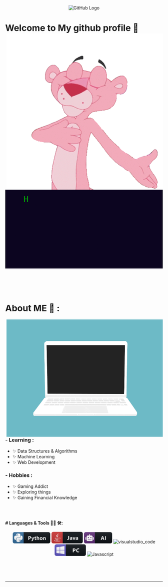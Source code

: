 <div align="center">
<img src="https://github.com/raghavk16/raghavk16/blob/master/octo.gif" alt="GitHub Logo" width="150" height="150" />
</div>


# Welcome to My github profile  👋 <img hight="400" width="500" alt="GIF" align="right" src="https://github.com/vijayalakshmisatya/vijayalakshmisatya/blob/main/your-welcome.gif">


<div align="center">
<img src="https://github.com/vijayalakshmisatya/vijayalakshmisatya/blob/main/messagif.gif" alt=" Typer" />
</div>
<br/>




</br>
</br>
</br>

# About ME 💬 :

<img hight="400" width="500" alt="GIF" align="right" src="https://github.com/vijayalakshmisatya/vijayalakshmisatya/blob/main/code.gif">

### - Learning :
- ✨ Data Structures & Algorithms
- ✨ Machine Learning
- ✨ Web Development
### - Hobbies : 
- ✨ Gaming Addict
- ✨ Exploring things
- ✨ Gaining Financial Knowledge


</br>
</br>



**# Languages & Tools 👨‍💻 🛠:**
</br>

<p align="center">

<!-- For more icons please follow  https://github.com/MikeCodesDotNET/ColoredBadges -->
<img src="https://github.com/vijayalakshmisatya/vijayalakshmisatya/blob/main/python.png" alt="python" width="120" hight="50">
<img src="https://github.com/vijayalakshmisatya/vijayalakshmisatya/blob/main/java.png" alt="java"  width="100" hight="50">
<img src="https://github.com/vijayalakshmisatya/vijayalakshmisatya/blob/main/ai.png" alt="AI" width="90" hight="50">
<img src="https://github.com/Xx-Ashutosh-xX/Xx-Ashutosh-xX/blob/master/assets/icons/visualstudio_code.png" alt="visualstudio_code" width="240" hight="50">
</br>
<img src="https://github.com/vijayalakshmisatya/vijayalakshmisatya/blob/main/pc.png" alt="pc" width="100" hight="50">
<img src="https://img.shields.io/badge/javascript-%23323330.svg?style=for-the-badge&logo=javascript&logoColor=%23F7DF1E" alt="Javascript" width="150" hight="50">
</p>
</br>
</br>
</br>



 </p>
 





  </a>
  </p>

*************


